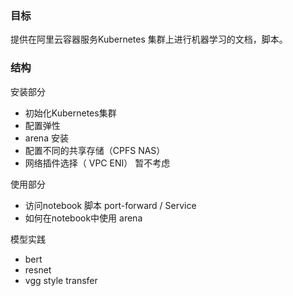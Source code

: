 ### 目标
提供在阿里云容器服务Kubernetes 集群上进行机器学习的文档，脚本。

### 结构
安装部分

* 初始化Kubernetes集群
* 配置弹性
* arena 安装
* 配置不同的共享存储（CPFS NAS）
* 网络插件选择（ VPC  ENI） 暂不考虑

使用部分

* 访问notebook 脚本 port-forward / Service
* 如何在notebook中使用 arena


模型实践

* bert
* resnet
* vgg style transfer

